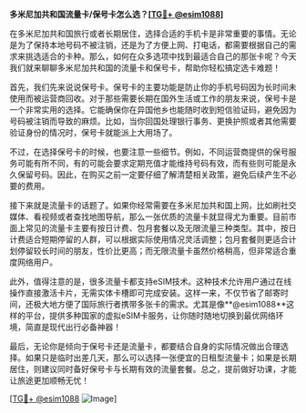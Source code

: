 **多米尼加共和国流量卡/保号卡怎么选？[[TG💪+ @esim1088](https://t.me/s/esim1088)]**

在多米尼加共和国旅行或者长期居住，选择合适的手机卡是非常重要的事情。无论是为了保持本地号码不被注销，还是为了方便上网、打电话，都需要根据自己的需求来挑选适合的卡种。那么，如何在众多选项中找到最适合自己的那张卡呢？今天我们就来聊聊多米尼加共和国的流量卡和保号卡，帮助你轻松搞定选卡难题！

首先，我们先来说说保号卡。保号卡的主要功能是防止你的手机号码因为长时间未使用而被运营商回收。对于那些需要长期在国外生活或工作的朋友来说，保号卡是一个非常实用的选择。它能确保你在异国他乡也能随时收到短信验证码，避免因为号码被注销而导致的麻烦。比如，当你回国处理银行事务、更换护照或者其他需要验证身份的情况时，保号卡就能派上大用场了。

不过，在选择保号卡的时候，也要注意一些细节。例如，不同运营商提供的保号服务可能有所不同，有的可能会要求定期充值才能维持号码有效，而有些则可能是永久保留号码。因此，在购买之前一定要仔细了解清楚相关政策，避免后续产生不必要的费用。

接下来就是流量卡的话题了。如果你经常需要在多米尼加共和国上网，比如刷社交媒体、看视频或者查找地图导航，那么一张优质的流量卡就显得尤为重要。目前市面上常见的流量卡主要有按日计费、包月套餐以及无限流量三种类型。其中，按日计费适合短期停留的人群，可以根据实际使用情况灵活调整；包月套餐则更适合计划停留较长时间的朋友，性价比更高；而无限流量卡虽然价格稍高，但非常适合重度网络用户。

此外，值得注意的是，很多流量卡都支持eSIM技术。这种技术允许用户通过在线操作直接激活卡片，无需实体卡槽即可完成安装。这样一来，不仅节省了邮寄时间，还极大地方便了国际旅行者携带多张卡的需求。尤其是像**@esim1088**这样的平台，提供多种国家的虚拟eSIM卡服务，让你随时随地切换到最优网络环境，简直是现代出行必备神器！

最后，无论你是倾向于保号卡还是流量卡，都要结合自身的实际情况做出合理选择。如果只是临时出差几天，那么可以选择一张便宜的日租型流量卡；如果是长期居住，则建议同时备好保号卡与长期有效的流量套餐。总之，提前做好功课，才能让旅途更加顺畅无忧！

[[TG💪+ @esim1088](https://t.me/s/esim1088) ![Image](https://i.postimg.cc/4NQfJmqS/Snipaste-2025-05-13-00-14-12.png)]